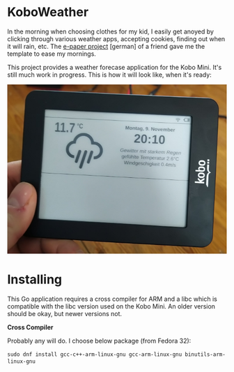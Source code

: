 # KoboWeather

In the morning when choosing clothes for my kid, I easily get anoyed by
clicking through various weather apps, accepting cookies, finding out when it
will rain, etc.
The [e-paper project](http://mrks.de/blog/Endlich_E-Paper/35) [german] of a
friend gave me the template to ease my mornings.

This project provides a weather forecase application for the Kobo Mini. It's
still much work in progress. This is how it will look like, when it's ready:

![Vision](https://raw.githubusercontent.com/5nord/KoboWeather/master/KoboWeather.png)


# Installing

This Go application requires a cross compiler for ARM and a libc which is
compatible with the libc version used on the Kobo Mini. An older version should
be okay, but newer versions not.


**Cross Compiler**

Probably any will do. I choose below package (from Fedora 32):

	sudo dnf install gcc-c++-arm-linux-gnu gcc-arm-linux-gnu binutils-arm-linux-gnu


